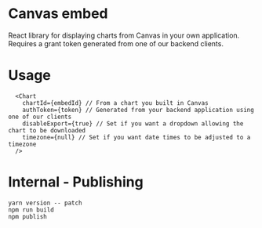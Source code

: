 # Canvas embed
React library for displaying charts from Canvas in your own application. Requires a grant token generated from one of our backend clients.

# Usage
```
  <Chart
    chartId={embedId} // From a chart you built in Canvas
    authToken={token} // Generated from your backend application using one of our clients
    disableExport={true} // Set if you want a dropdown allowing the chart to be downloaded
    timezone={null} // Set if you want date times to be adjusted to a timezone
  />
```

# Internal - Publishing
```
yarn version -- patch
npm run build
npm publish
```

